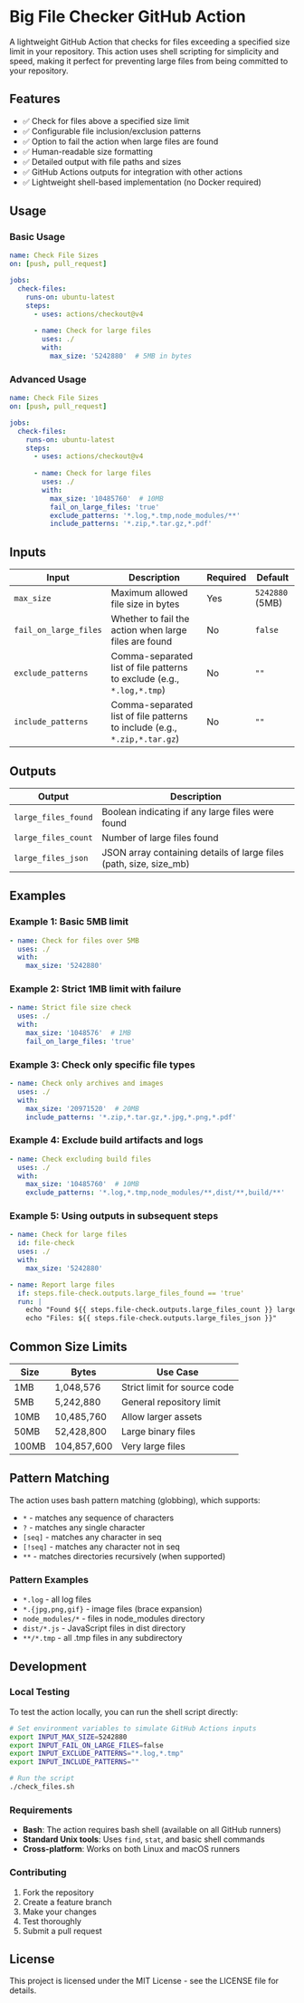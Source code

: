 # Big File Checker GitHub Action

A lightweight GitHub Action that checks for files exceeding a specified size limit in your repository. This action uses shell scripting for simplicity and speed, making it perfect for preventing large files from being committed to your repository.

## Features

- ✅ Check for files above a specified size limit
- ✅ Configurable file inclusion/exclusion patterns
- ✅ Option to fail the action when large files are found
- ✅ Human-readable size formatting
- ✅ Detailed output with file paths and sizes
- ✅ GitHub Actions outputs for integration with other actions
- ✅ Lightweight shell-based implementation (no Docker required)

## Usage

### Basic Usage

```yaml
name: Check File Sizes
on: [push, pull_request]

jobs:
  check-files:
    runs-on: ubuntu-latest
    steps:
      - uses: actions/checkout@v4
      
      - name: Check for large files
        uses: ./
        with:
          max_size: '5242880'  # 5MB in bytes
```

### Advanced Usage

```yaml
name: Check File Sizes
on: [push, pull_request]

jobs:
  check-files:
    runs-on: ubuntu-latest
    steps:
      - uses: actions/checkout@v4
      
      - name: Check for large files
        uses: ./
        with:
          max_size: '10485760'  # 10MB
          fail_on_large_files: 'true'
          exclude_patterns: '*.log,*.tmp,node_modules/**'
          include_patterns: '*.zip,*.tar.gz,*.pdf'
```

## Inputs

| Input | Description | Required | Default |
|-------|-------------|----------|---------|
| `max_size` | Maximum allowed file size in bytes | Yes | `5242880` (5MB) |
| `fail_on_large_files` | Whether to fail the action when large files are found | No | `false` |
| `exclude_patterns` | Comma-separated list of file patterns to exclude (e.g., `*.log,*.tmp`) | No | `""` |
| `include_patterns` | Comma-separated list of file patterns to include (e.g., `*.zip,*.tar.gz`) | No | `""` |

## Outputs

| Output | Description |
|--------|-------------|
| `large_files_found` | Boolean indicating if any large files were found |
| `large_files_count` | Number of large files found |
| `large_files_json` | JSON array containing details of large files (path, size, size_mb) |

## Examples

### Example 1: Basic 5MB limit

```yaml
- name: Check for files over 5MB
  uses: ./
  with:
    max_size: '5242880'
```

### Example 2: Strict 1MB limit with failure

```yaml
- name: Strict file size check
  uses: ./
  with:
    max_size: '1048576'  # 1MB
    fail_on_large_files: 'true'
```

### Example 3: Check only specific file types

```yaml
- name: Check only archives and images
  uses: ./
  with:
    max_size: '20971520'  # 20MB
    include_patterns: '*.zip,*.tar.gz,*.jpg,*.png,*.pdf'
```

### Example 4: Exclude build artifacts and logs

```yaml
- name: Check excluding build files
  uses: ./
  with:
    max_size: '10485760'  # 10MB
    exclude_patterns: '*.log,*.tmp,node_modules/**,dist/**,build/**'
```

### Example 5: Using outputs in subsequent steps

```yaml
- name: Check for large files
  id: file-check
  uses: ./
  with:
    max_size: '5242880'

- name: Report large files
  if: steps.file-check.outputs.large_files_found == 'true'
  run: |
    echo "Found ${{ steps.file-check.outputs.large_files_count }} large files"
    echo "Files: ${{ steps.file-check.outputs.large_files_json }}"
```

## Common Size Limits

| Size | Bytes | Use Case |
|------|-------|----------|
| 1MB | 1,048,576 | Strict limit for source code |
| 5MB | 5,242,880 | General repository limit |
| 10MB | 10,485,760 | Allow larger assets |
| 50MB | 52,428,800 | Large binary files |
| 100MB | 104,857,600 | Very large files |

## Pattern Matching

The action uses bash pattern matching (globbing), which supports:

- `*` - matches any sequence of characters
- `?` - matches any single character
- `[seq]` - matches any character in seq
- `[!seq]` - matches any character not in seq
- `**` - matches directories recursively (when supported)

### Pattern Examples

- `*.log` - all log files
- `*.{jpg,png,gif}` - image files (brace expansion)
- `node_modules/*` - files in node_modules directory
- `dist/*.js` - JavaScript files in dist directory
- `**/*.tmp` - all .tmp files in any subdirectory

## Development

### Local Testing

To test the action locally, you can run the shell script directly:

```bash
# Set environment variables to simulate GitHub Actions inputs
export INPUT_MAX_SIZE=5242880
export INPUT_FAIL_ON_LARGE_FILES=false
export INPUT_EXCLUDE_PATTERNS="*.log,*.tmp"
export INPUT_INCLUDE_PATTERNS=""

# Run the script
./check_files.sh
```

### Requirements

- **Bash**: The action requires bash shell (available on all GitHub runners)
- **Standard Unix tools**: Uses `find`, `stat`, and basic shell commands
- **Cross-platform**: Works on both Linux and macOS runners

### Contributing

1. Fork the repository
2. Create a feature branch
3. Make your changes
4. Test thoroughly
5. Submit a pull request

## License

This project is licensed under the MIT License - see the LICENSE file for details. 
